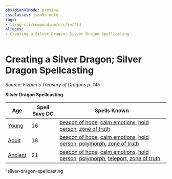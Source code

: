 ```yaml
---
obsidianUIMode: preview
cssclasses: json5e-note
tags:
- ttrpg-cli/compendium/src/5e/ftd
aliases:
- Creating a Silver Dragon; Silver Dragon Spellcasting
---
```

# Creating a Silver Dragon; Silver Dragon Spellcasting
*Source: Fizban's Treasury of Dragons p. 145* 

**Silver Dragon Spellcasting**

| Age | Spell Save DC | Spells Known |
|-----|---------------|--------------|
| [Young](Інструменти%20ДМ/CLI/bestiary/dragon/young-silver-dragon-xmm.md) | 16 | [beacon of hope](Інструменти%20ДМ/CLI/spells/beacon-of-hope-xphb.md), [calm emotions](Інструменти%20ДМ/CLI/spells/calm-emotions-xphb.md), [hold person](Інструменти%20ДМ/CLI/spells/hold-person-xphb.md), [zone of truth](Інструменти%20ДМ/CLI/spells/zone-of-truth-xphb.md) |
| [Adult](Інструменти%20ДМ/CLI/bestiary/dragon/adult-silver-dragon-xmm.md) | 18 | [beacon of hope](Інструменти%20ДМ/CLI/spells/beacon-of-hope-xphb.md), [calm emotions](Інструменти%20ДМ/CLI/spells/calm-emotions-xphb.md), [hold person](Інструменти%20ДМ/CLI/spells/hold-person-xphb.md), [polymorph](Інструменти%20ДМ/CLI/spells/polymorph-xphb.md), [zone of truth](Інструменти%20ДМ/CLI/spells/zone-of-truth-xphb.md) |
| [Ancient](Інструменти%20ДМ/CLI/bestiary/dragon/ancient-silver-dragon-xmm.md) | 21 | [beacon of hope](Інструменти%20ДМ/CLI/spells/beacon-of-hope-xphb.md), [calm emotions](Інструменти%20ДМ/CLI/spells/calm-emotions-xphb.md), [hold person](Інструменти%20ДМ/CLI/spells/hold-person-xphb.md), [polymorph](Інструменти%20ДМ/CLI/spells/polymorph-xphb.md), [teleport](Інструменти%20ДМ/CLI/spells/teleport-xphb.md), [zone of truth](Інструменти%20ДМ/CLI/spells/zone-of-truth-xphb.md) |
^silver-dragon-spellcasting